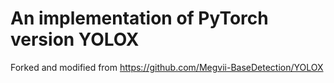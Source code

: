 # An implementation of PyTorch version YOLOX

Forked and modified from https://github.com/Megvii-BaseDetection/YOLOX
